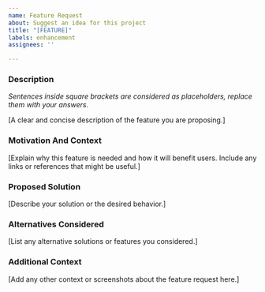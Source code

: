 ```yaml
---
name: Feature Request
about: Suggest an idea for this project
title: "[FEATURE]"
labels: enhancement
assignees: ''

---
```


### Description

*Sentences inside square brackets are considered as placeholders, replace them with your answers.*

[A clear and concise description of the feature you are proposing.]

### Motivation And Context

[Explain why this feature is needed and how it will benefit users. Include any links or references that might be useful.]

### Proposed Solution

[Describe your solution or the desired behavior.]

### Alternatives Considered

[List any alternative solutions or features you considered.]

### Additional Context

[Add any other context or screenshots about the feature request here.]
